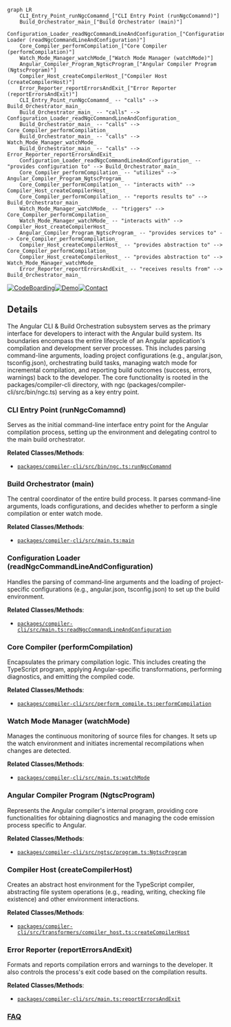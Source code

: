 ```mermaid
graph LR
    CLI_Entry_Point_runNgcComamnd_["CLI Entry Point (runNgcComamnd)"]
    Build_Orchestrator_main_["Build Orchestrator (main)"]
    Configuration_Loader_readNgcCommandLineAndConfiguration_["Configuration Loader (readNgcCommandLineAndConfiguration)"]
    Core_Compiler_performCompilation_["Core Compiler (performCompilation)"]
    Watch_Mode_Manager_watchMode_["Watch Mode Manager (watchMode)"]
    Angular_Compiler_Program_NgtscProgram_["Angular Compiler Program (NgtscProgram)"]
    Compiler_Host_createCompilerHost_["Compiler Host (createCompilerHost)"]
    Error_Reporter_reportErrorsAndExit_["Error Reporter (reportErrorsAndExit)"]
    CLI_Entry_Point_runNgcComamnd_ -- "calls" --> Build_Orchestrator_main_
    Build_Orchestrator_main_ -- "calls" --> Configuration_Loader_readNgcCommandLineAndConfiguration_
    Build_Orchestrator_main_ -- "calls" --> Core_Compiler_performCompilation_
    Build_Orchestrator_main_ -- "calls" --> Watch_Mode_Manager_watchMode_
    Build_Orchestrator_main_ -- "calls" --> Error_Reporter_reportErrorsAndExit_
    Configuration_Loader_readNgcCommandLineAndConfiguration_ -- "provides configuration to" --> Build_Orchestrator_main_
    Core_Compiler_performCompilation_ -- "utilizes" --> Angular_Compiler_Program_NgtscProgram_
    Core_Compiler_performCompilation_ -- "interacts with" --> Compiler_Host_createCompilerHost_
    Core_Compiler_performCompilation_ -- "reports results to" --> Build_Orchestrator_main_
    Watch_Mode_Manager_watchMode_ -- "triggers" --> Core_Compiler_performCompilation_
    Watch_Mode_Manager_watchMode_ -- "interacts with" --> Compiler_Host_createCompilerHost_
    Angular_Compiler_Program_NgtscProgram_ -- "provides services to" --> Core_Compiler_performCompilation_
    Compiler_Host_createCompilerHost_ -- "provides abstraction to" --> Core_Compiler_performCompilation_
    Compiler_Host_createCompilerHost_ -- "provides abstraction to" --> Watch_Mode_Manager_watchMode_
    Error_Reporter_reportErrorsAndExit_ -- "receives results from" --> Build_Orchestrator_main_
```

[![CodeBoarding](https://img.shields.io/badge/Generated%20by-CodeBoarding-9cf?style=flat-square)](https://github.com/CodeBoarding/CodeBoarding)[![Demo](https://img.shields.io/badge/Try%20our-Demo-blue?style=flat-square)](https://www.codeboarding.org/demo)[![Contact](https://img.shields.io/badge/Contact%20us%20-%20contact@codeboarding.org-lightgrey?style=flat-square)](mailto:contact@codeboarding.org)

## Details

The Angular CLI & Build Orchestration subsystem serves as the primary interface for developers to interact with the Angular build system. Its boundaries encompass the entire lifecycle of an Angular application's compilation and development server processes. This includes parsing command-line arguments, loading project configurations (e.g., angular.json, tsconfig.json), orchestrating build tasks, managing watch mode for incremental compilation, and reporting build outcomes (success, errors, warnings) back to the developer. The core functionality is rooted in the packages/compiler-cli directory, with ngc (packages/compiler-cli/src/bin/ngc.ts) serving as a key entry point.

### CLI Entry Point (runNgcComamnd)
Serves as the initial command-line interface entry point for the Angular compilation process, setting up the environment and delegating control to the main build orchestrator.


**Related Classes/Methods**:

- <a href="https://github.com/angular/angular/blob/main/packages/compiler-cli/src/bin/ngc.ts" target="_blank" rel="noopener noreferrer">`packages/compiler-cli/src/bin/ngc.ts:runNgcComamnd`</a>


### Build Orchestrator (main)
The central coordinator of the entire build process. It parses command-line arguments, loads configurations, and decides whether to perform a single compilation or enter watch mode.


**Related Classes/Methods**:

- <a href="https://github.com/angular/angular/blob/main/packages/compiler-cli/src/main.ts" target="_blank" rel="noopener noreferrer">`packages/compiler-cli/src/main.ts:main`</a>


### Configuration Loader (readNgcCommandLineAndConfiguration)
Handles the parsing of command-line arguments and the loading of project-specific configurations (e.g., angular.json, tsconfig.json) to set up the build environment.


**Related Classes/Methods**:

- <a href="https://github.com/angular/angular/blob/main/packages/compiler-cli/src/main.ts" target="_blank" rel="noopener noreferrer">`packages/compiler-cli/src/main.ts:readNgcCommandLineAndConfiguration`</a>


### Core Compiler (performCompilation)
Encapsulates the primary compilation logic. This includes creating the TypeScript program, applying Angular-specific transformations, performing diagnostics, and emitting the compiled code.


**Related Classes/Methods**:

- <a href="https://github.com/angular/angular/blob/main/packages/compiler-cli/src/perform_compile.ts" target="_blank" rel="noopener noreferrer">`packages/compiler-cli/src/perform_compile.ts:performCompilation`</a>


### Watch Mode Manager (watchMode)
Manages the continuous monitoring of source files for changes. It sets up the watch environment and initiates incremental recompilations when changes are detected.


**Related Classes/Methods**:

- <a href="https://github.com/angular/angular/blob/main/packages/compiler-cli/src/main.ts" target="_blank" rel="noopener noreferrer">`packages/compiler-cli/src/main.ts:watchMode`</a>


### Angular Compiler Program (NgtscProgram)
Represents the Angular compiler's internal program, providing core functionalities for obtaining diagnostics and managing the code emission process specific to Angular.


**Related Classes/Methods**:

- <a href="https://github.com/angular/angular/blob/main/packages/compiler-cli/src/ngtsc/program.ts" target="_blank" rel="noopener noreferrer">`packages/compiler-cli/src/ngtsc/program.ts:NgtscProgram`</a>


### Compiler Host (createCompilerHost)
Creates an abstract host environment for the TypeScript compiler, abstracting file system operations (e.g., reading, writing, checking file existence) and other environment interactions.


**Related Classes/Methods**:

- <a href="https://github.com/angular/angular/blob/main/packages/compiler-cli/src/transformers/compiler_host.ts" target="_blank" rel="noopener noreferrer">`packages/compiler-cli/src/transformers/compiler_host.ts:createCompilerHost`</a>


### Error Reporter (reportErrorsAndExit)
Formats and reports compilation errors and warnings to the developer. It also controls the process's exit code based on the compilation results.


**Related Classes/Methods**:

- <a href="https://github.com/angular/angular/blob/main/packages/compiler-cli/src/main.ts" target="_blank" rel="noopener noreferrer">`packages/compiler-cli/src/main.ts:reportErrorsAndExit`</a>




### [FAQ](https://github.com/CodeBoarding/GeneratedOnBoardings/tree/main?tab=readme-ov-file#faq)